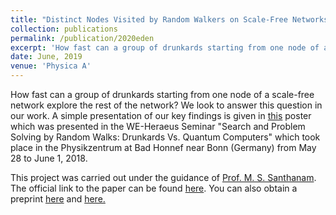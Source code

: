 ```yaml
---
title: "Distinct Nodes Visited by Random Walkers on Scale-Free Networks"
collection: publications
permalink: /publication/2020eden
excerpt: 'How fast can a group of drunkards starting from one node of a scale-free network explore the rest of the network? We look to answer this question in our work. A simple presentation of our key findings is given in [this](https://www.researchgate.net/publication/329268902_Reachability_on_scale-free_networks) poster which was presented in the WE-Heraeus Seminar "Search and Problem Solving by Random Walks: Drunkards Vs. Quantum Computers" which took place in the Physikzentrum at Bad Honnef near Bonn (Germany) from May 28 to June 1, 2018.'
date: June, 2019
venue: 'Physica A'
---
```


How fast can a group of drunkards starting from one node of a scale-free network explore the rest of the network? We look to answer this question in our work. A simple presentation of our key findings is given in [this](https://www.researchgate.net/publication/329268902_Reachability_on_scale-free_networks) poster which was presented in the WE-Heraeus Seminar "Search and Problem Solving by Random Walks: Drunkards Vs. Quantum Computers" which took place in the Physikzentrum at Bad Honnef near Bonn (Germany) from May 28 to June 1, 2018.

This project was carried out under the guidance of [Prof. M. S. Santhanam](https://www.researchgate.net/profile/M_Santhanam). The official link to the paper can be found [here](https://www.sciencedirect.com/science/article/pii/S0378437119311045#:~:text=Random%20walks%20were%20introduced%20more,in%20physical%20systems%20%5B1%5D.&text=One%20such%20statistical%20quantity%20of,on%20a%20network%20with%20nodes.). You can also obtain a preprint [here](https://www.researchgate.net/publication/329208424_Distinct_sites_visited_by_random_walkers_on_scale-free_networks) and [here.](https://arxiv.org/abs/1501.01246)
